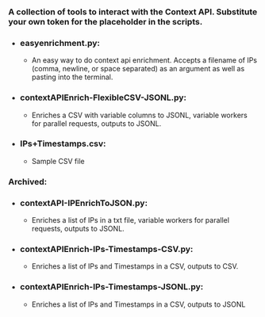 ### A collection of tools to interact with the Context API. Substitute your own token for the placeholder in the scripts.

- ### easyenrichment.py: 
  - An easy way to do context api enrichment. Accepts a filename of IPs (comma, newline, or space separated) as an argument as well as pasting into the terminal.

- ### contextAPIEnrich-FlexibleCSV-JSONL.py:
  - Enriches a CSV with variable columns to JSONL, variable workers for parallel requests, outputs to JSONL.

- ### IPs+Timestamps.csv:
  - Sample CSV file

### Archived:

- ### contextAPI-IPEnrichToJSON.py:
  - Enriches a list of IPs in a txt file, variable workers for parallel requests, outputs to JSONL.

- ### contextAPIEnrich-IPs-Timestamps-CSV.py:
    - Enriches a list of IPs and Timestamps in a CSV, outputs to CSV.

- ### contextAPIEnrich-IPs-Timestamps-JSONL.py:
  - Enriches a list of IPs and Timestamps in a CSV, outputs to JSONL







